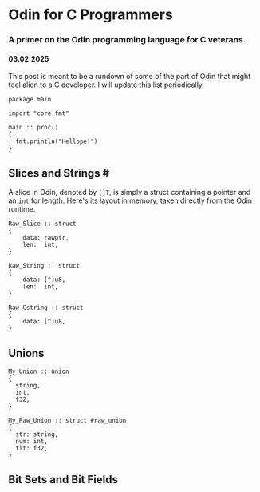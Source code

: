 # Odin for C Programmers
### A primer on the Odin programming language for C veterans.
#### 03.02.2025

This post is meant to be a rundown of some of the part of Odin that might feel alien to a C developer. I will update this list periodically.

```odin
package main

import "core:fmt"

main :: proc()
{
  fmt.println("Hellope!")
}
```

## Slices and Strings \# 
A slice in Odin, denoted by `[]T`, is simply a struct containing a pointer and an `int` for length. Here's its layout in memory, taken directly from the Odin runtime.
```odin
Raw_Slice :: struct
{
	data: rawptr,
	len:  int,
}
```

```odin
Raw_String :: struct
{
	data: [^]u8,
	len:  int,
}
```

```odin
Raw_Cstring :: struct
{
	data: [^]u8,
}
```

## Unions

```odin
My_Union :: union
{
  string,
  int,
  f32,
}

My_Raw_Union :: struct #raw_union
{
  str: string,
  num: int,
  flt: f32,
}
```

## Bit Sets and Bit Fields

